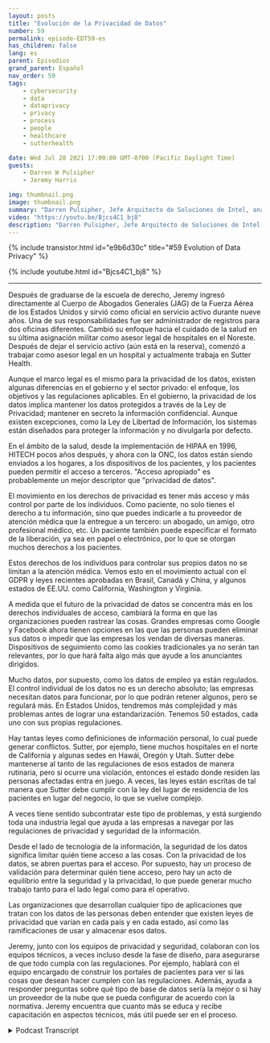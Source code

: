 ```yaml
---
layout: posts
title: "Evolución de la Privacidad de Datos"
number: 59
permalink: episode-EDT59-es
has_children: false
lang: es
parent: Episodios
grand_parent: Español
nav_order: 59
tags:
    - cybersecurity
    - data
    - dataprivacy
    - privacy
    - process
    - people
    - healthcare
    - sutterhealth

date: Wed Jul 28 2021 17:00:00 GMT-0700 (Pacific Daylight Time)
guests:
    - Darren W Pulsipher
    - Jeremy Harris

img: thumbnail.png
image: thumbnail.png
summary: "Darren Pulsipher, Jefe Arquitecto de Soluciones de Intel, analiza qué significa realmente la privacidad de los datos y su dirección futura junto a Jeremy Harris, Consejero General Adjunto de Privacidad/Seguridad de la Información, en Sutter Health."
video: "https://youtu.be/Bjcs4C1_bj8"
description: "Darren Pulsipher, Jefe Arquitecto de Soluciones de Intel, analiza qué significa realmente la privacidad de los datos y su dirección futura junto a Jeremy Harris, Consejero General Adjunto de Privacidad/Seguridad de la Información, en Sutter Health."
---
```


<div>
{% include transistor.html id="e9b6d30c" title="#59 Evolution of Data Privacy" %}

{% include youtube.html id="Bjcs4C1_bj8" %}
</div>

---

Después de graduarse de la escuela de derecho, Jeremy ingresó directamente al Cuerpo de Abogados Generales (JAG) de la Fuerza Aérea de los Estados Unidos y sirvió como oficial en servicio activo durante nueve años. Una de sus responsabilidades fue ser administrador de registros para dos oficinas diferentes. Cambió su enfoque hacia el cuidado de la salud en su última asignación militar como asesor legal de hospitales en el Noreste. Después de dejar el servicio activo (aún está en la reserva), comenzó a trabajar como asesor legal en un hospital y actualmente trabaja en Sutter Health.

Aunque el marco legal es el mismo para la privacidad de los datos, existen algunas diferencias en el gobierno y el sector privado: el enfoque, los objetivos y las regulaciones aplicables. En el gobierno, la privacidad de los datos implica mantener los datos protegidos a través de la Ley de Privacidad; mantener en secreto la información confidencial. Aunque existen excepciones, como la Ley de Libertad de Información, los sistemas están diseñados para proteger la información y no divulgarla por defecto.

En el ámbito de la salud, desde la implementación de HIPAA en 1996, HITECH pocos años después, y ahora con la ONC, los datos están siendo enviados a los hogares, a los dispositivos de los pacientes, y los pacientes pueden permitir el acceso a terceros. "Acceso apropiado" es probablemente un mejor descriptor que "privacidad de datos".

El movimiento en los derechos de privacidad es tener más acceso y más control por parte de los individuos. Como paciente, no solo tienes el derecho a tu información, sino que puedes indicarle a tu proveedor de atención médica que la entregue a un tercero: un abogado, un amigo, otro profesional médico, etc. Un paciente también puede especificar el formato de la liberación, ya sea en papel o electrónico, por lo que se otorgan muchos derechos a los pacientes.

Estos derechos de los individuos para controlar sus propios datos no se limitan a la atención médica. Vemos esto en el movimiento actual con el GDPR y leyes recientes aprobadas en Brasil, Canadá y China, y algunos estados de EE.UU. como California, Washington y Virginia.

A medida que el futuro de la privacidad de datos se concentra más en los derechos individuales de acceso, cambiará la forma en que las organizaciones pueden rastrear las cosas. Grandes empresas como Google y Facebook ahora tienen opciones en las que las personas pueden eliminar sus datos o impedir que las empresas los vendan de diversas maneras. Dispositivos de seguimiento como las cookies tradicionales ya no serán tan relevantes, por lo que hará falta algo más que ayude a los anunciantes dirigidos.

Mucho datos, por supuesto, como los datos de empleo ya están regulados. El control individual de los datos no es un derecho absoluto; las empresas necesitan datos para funcionar, por lo que podrán retener algunos, pero se regulará más. En Estados Unidos, tendremos más complejidad y más problemas antes de lograr una estandarización. Tenemos 50 estados, cada uno con sus propias regulaciones.

Hay tantas leyes como definiciones de información personal, lo cual puede generar conflictos. Sutter, por ejemplo, tiene muchos hospitales en el norte de California y algunas sedes en Hawái, Oregón y Utah. Sutter debe mantenerse al tanto de las regulaciones de esos estados de manera rutinaria, pero si ocurre una violación, entonces el estado donde residen las personas afectadas entra en juego. A veces, las leyes están escritas de tal manera que Sutter debe cumplir con la ley del lugar de residencia de los pacientes en lugar del negocio, lo que se vuelve complejo.

A veces tiene sentido subcontratar este tipo de problemas, y está surgiendo toda una industria legal que ayuda a las empresas a navegar por las regulaciones de privacidad y seguridad de la información.

Desde el lado de tecnología de la información, la seguridad de los datos significa limitar quién tiene acceso a las cosas. Con la privacidad de los datos, se abren puertas para el acceso. Por supuesto, hay un proceso de validación para determinar quién tiene acceso, pero hay un acto de equilibrio entre la seguridad y la privacidad, lo que puede generar mucho trabajo tanto para el lado legal como para el operativo.

Las organizaciones que desarrollan cualquier tipo de aplicaciones que tratan con los datos de las personas deben entender que existen leyes de privacidad que varían en cada país y en cada estado, así como las ramificaciones de usar y almacenar esos datos.

Jeremy, junto con los equipos de privacidad y seguridad, colaboran con los equipos técnicos, a veces incluso desde la fase de diseño, para asegurarse de que todo cumpla con las regulaciones. Por ejemplo, hablará con el equipo encargado de construir los portales de pacientes para ver si las cosas que desean hacer cumplen con las regulaciones. Además, ayuda a responder preguntas sobre qué tipo de base de datos sería la mejor o si hay un proveedor de la nube que se pueda configurar de acuerdo con la normativa. Jeremy encuentra que cuanto más se educa y recibe capacitación en aspectos técnicos, más útil puede ser en el proceso.



<details>
<summary> Podcast Transcript </summary>

<p></p>

</details>

